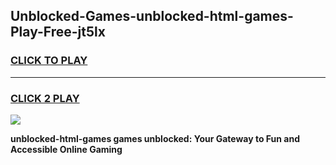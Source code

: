 
## Unblocked-Games-unblocked-html-games-Play-Free-jt5lx
<h3>
<a href="https://premium76.site?title=unblocked-html-games&ref=21A">CLICK TO PLAY</a></h3>
<hr>

<h3>
<a href="https://premium76.site?title=unblocked-html-games&ref=21A">CLICK 2 PLAY</a>
  
</h3>

<a href="https://premium76.site?title=unblocked-html-games&ref=21A"><img src="https://clearcache.store/games.png"></a>


**unblocked-html-games games unblocked: Your Gateway to Fun and Accessible Online Gaming**
